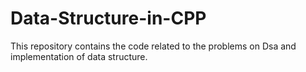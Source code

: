 # Data-Structure-in-CPP
This repository  contains the code related to the problems on Dsa and implementation of data structure.
